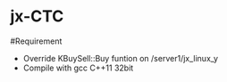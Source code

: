 # jx-CTC

#Requirement
+ Override KBuySell::Buy funtion on /server1/jx_linux_y
+ Compile with gcc C++11 32bit
